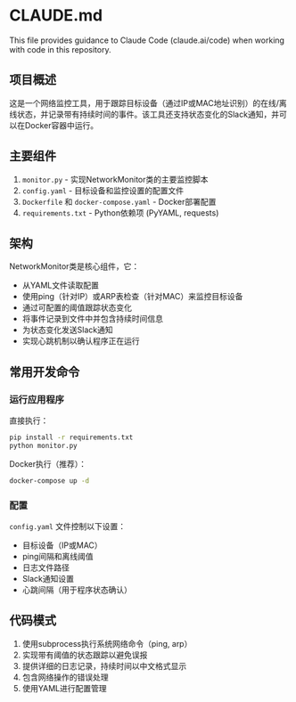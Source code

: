 # CLAUDE.md

This file provides guidance to Claude Code (claude.ai/code) when working with code in this repository.

## 项目概述

这是一个网络监控工具，用于跟踪目标设备（通过IP或MAC地址识别）的在线/离线状态，并记录带有持续时间的事件。该工具还支持状态变化的Slack通知，并可以在Docker容器中运行。

## 主要组件

1. `monitor.py` - 实现NetworkMonitor类的主要监控脚本
2. `config.yaml` - 目标设备和监控设置的配置文件
3. `Dockerfile` 和 `docker-compose.yaml` - Docker部署配置
4. `requirements.txt` - Python依赖项 (PyYAML, requests)

## 架构

NetworkMonitor类是核心组件，它：
- 从YAML文件读取配置
- 使用ping（针对IP）或ARP表检查（针对MAC）来监控目标设备
- 通过可配置的阈值跟踪状态变化
- 将事件记录到文件中并包含持续时间信息
- 为状态变化发送Slack通知
- 实现心跳机制以确认程序正在运行

## 常用开发命令

### 运行应用程序

直接执行：
```bash
pip install -r requirements.txt
python monitor.py
```

Docker执行（推荐）：
```bash
docker-compose up -d
```

### 配置

`config.yaml` 文件控制以下设置：
- 目标设备（IP或MAC）
- ping间隔和离线阈值
- 日志文件路径
- Slack通知设置
- 心跳间隔（用于程序状态确认）

## 代码模式

1. 使用subprocess执行系统网络命令（ping, arp）
2. 实现带有阈值的状态跟踪以避免误报
3. 提供详细的日志记录，持续时间以中文格式显示
4. 包含网络操作的错误处理
5. 使用YAML进行配置管理